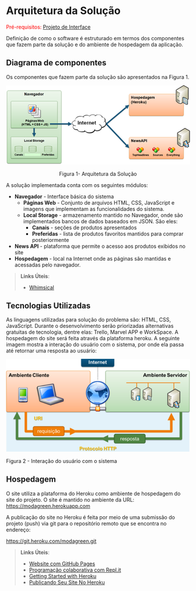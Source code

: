 # Arquitetura da Solução

<span style="color:red">Pré-requisitos: <a href="3-Projeto de Interface.md"> Projeto de Interface</a></span>

Definição de como o software é estruturado em termos dos componentes que fazem parte da solução e do ambiente de hospedagem da aplicação.

## Diagrama de componentes

Os componentes que fazem parte da solução são apresentados na Figura 1.

![Diagrama de Componentes](/docs/diagramadecomponentes.png)
<center>Figura 1- Arquitetura da Solução</center>

A solução implementada conta com os seguintes módulos:
- **Navegador** - Interface básica do sistema  
  - **Páginas Web** - Conjunto de arquivos HTML, CSS, JavaScript e imagens que implementam as funcionalidades do sistema.
   - **Local Storage** - armazenamento mantido no Navegador, onde são implementados bancos de dados baseados em JSON. São eles: 
     - **Canais** - seções de produtos apresentados  
     - **Preferidas** - lista de produtos favoritos mantidos para comprar posteriormente 
 - **News API** - plataforma que permite o acesso aos produtos exibidos no site
 - **Hospedagem** - local na Internet onde as páginas são mantidas e acessadas pelo navegador. 

> **Links Úteis**:
>
> - [Whimsical](https://whimsical.com/)

## Tecnologias Utilizadas

As linguagens utilizadas para solução do problema são: HTML, CSS, JavaScript. Durante o desenvolvimento serão priorizadas alternativas gratuitas de tecnologia, dentre elas: Trello, Marvel APP e WorkSpace. A hospedagem do site será feita através da plataforma heroku.
A seguinte imagem mostra a interação do usuário com o sistema, por onde ela passa até retornar uma resposta ao usuário: 

![](/docs/interaçãodousiario.png)

Figura 2 - Interação do usuário com o sistema

## Hospedagem

O site utiliza a plataforma do Heroku como ambiente de hospedagem do site do projeto. O site é mantido no ambiente da URL: 
https://modagreen.herokuapp.com

A publicação do site no Heroku é feita por meio de uma submissão do projeto (push) via git para o repositório remoto que se encontra no endereço:

https://git.heroku.com/modagreen.git 

> **Links Úteis**:
>
> - [Website com GitHub Pages](https://pages.github.com/)
> - [Programação colaborativa com Repl.it](https://repl.it/)
> - [Getting Started with Heroku](https://devcenter.heroku.com/start)
> - [Publicando Seu Site No Heroku](http://pythonclub.com.br/publicando-seu-hello-world-no-heroku.html)
